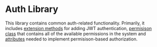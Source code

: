 # Auth Library
This library contains common auth-related functionality.
Primarily, it includes [extension methods](Extensions/IServiceCollectionExtensions.cs) for adding JWT authentication,
[permisison class](Data/Permissions.cs) that contains all of the available permissions in the system and
[attributes](Attributes/RequiresPermissionAttribute.cs) needed to implement permisison-based authorization.
